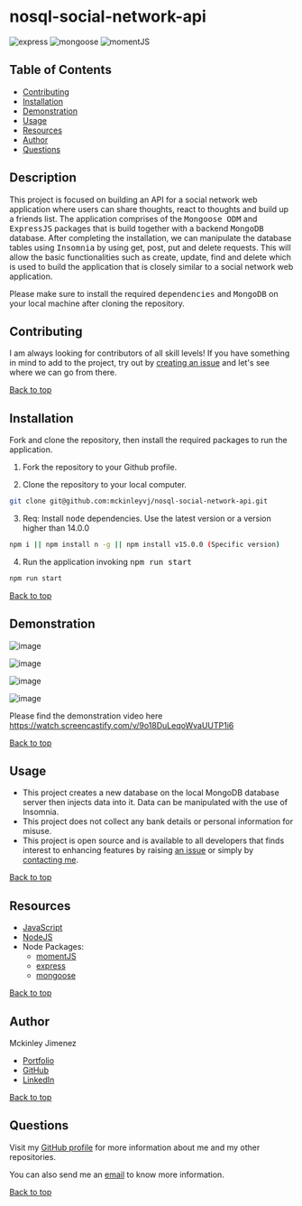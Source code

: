 # nosql-social-network-api

![express](https://img.shields.io/static/v1?label=express&message=express&color=red)
![mongoose](https://img.shields.io/static/v1?label=mongoose&message=mongoose&color=green)
![momentJS](https://img.shields.io/static/v1?label=momentJS&message=momentJS&color=yellow)

## Table of Contents

-   [Contributing](#contributing)
-   [Installation](#installation)
-   [Demonstration](#demonstration)
-   [Usage](#usage)
-   [Resources](#resources)
-   [Author](#author)
-   [Questions](#questions)

## Description

This project is focused on building an API for a social network web application where users can share thoughts, react to thoughts and build up a friends list. The application comprises of the <kbd>Mongoose ODM</kbd> and <kbd>ExpressJS</kbd> packages that is build together with a backend <kbd>MongoDB</kbd> database.
After completing the installation, we can manipulate the database tables using <kbd>Insomnia</kbd> by using get, post, put and delete requests. This will allow the basic functionalities such as create, update, find and delete which is used to build the application that is closely similar to a social network web application.

Please make sure to install the required <kbd>dependencies</kbd> and <kbd>MongoDB</kbd> on your local machine after cloning the repository.

## Contributing

I am always looking for contributors of all skill levels! If you have something in mind to add to the project, try out by [creating an issue](https://github.com/mckinleyvj/nosql-social-network-api/issues) and let's see where we can go from there.

[Back to top](#nosql-social-network-api)

## Installation

Fork and clone the repository, then install the required packages to run the application.

1. Fork the repository to your Github profile.

2. Clone the repository to your local computer.

```bash
git clone git@github.com:mckinleyvj/nosql-social-network-api.git
```

3. Req: Install <kbd>node</kbd> dependencies. Use the latest version or a version higher than 14.0.0

```bash
npm i || npm install n -g || npm install v15.0.0 (Specific version)
```

4. Run the application invoking <kbd>npm run start</kbd>

```bash
npm run start
```

[Back to top](#nosql-social-network-api)

## Demonstration

![image](https://user-images.githubusercontent.com/87624839/148634754-91b761e0-c1d6-4edf-9ee7-19928938812a.png)

![image](https://user-images.githubusercontent.com/87624839/148634770-75ad8bf3-6d36-4ab0-adf7-ce7b51b90e99.png)

![image](https://user-images.githubusercontent.com/87624839/148634808-2914c627-6755-4dcb-9cb0-fadd4329f2d6.png)

![image](https://user-images.githubusercontent.com/87624839/148634790-cc4a1ce1-08c4-48c6-99a8-32fcef3405f8.png)

Please find the demonstration video here https://watch.screencastify.com/v/9o18DuLeqoWvaUUTP1i6

[Back to top](#nosql-social-network-api)

## Usage

-   This project creates a new database on the local MongoDB database server then injects data into it. Data can be manipulated with the use of Insomnia.
-   This project does not collect any bank details or personal information for misuse.
-   This project is open source and is available to all developers that finds interest to enhancing features by raising [an issue](https://github.com/mckinleyvj/nosql-social-network-api/issues) or simply by [contacting me](#questions).

[Back to top](#nosql-social-network-api)

## Resources

-   [JavaScript](https://developer.mozilla.org/en-US/docs/Web/JavaScript)
-   [NodeJS](https://nodejs.org/)
-   Node Packages:
    -   [momentJS](https://www.npmjs.com/package/moment)
    -   [express](https://www.npmjs.com/package/express)
    -   [mongoose](https://www.npmjs.com/package/mongoose)

[Back to top](#nosql-social-network-api)

## Author

Mckinley Jimenez

-   [Portfolio](https://mckinleyvj.github.io/professional-portfolio/)
-   [GitHub](https://github.com/mckinleyvj)
-   [LinkedIn](https://www.linkedin.com/in/mckinleyjimenez)

[Back to top](#nosql-social-network-api)

## Questions

Visit my [GitHub profile](https://github.com/mckinleyvj) for more information about me and my other repositories.

You can also send me an <a href="mailto:mckinleyvj@gmail.com?">email</a> to know more information.

[Back to top](#nosql-social-network-api)
